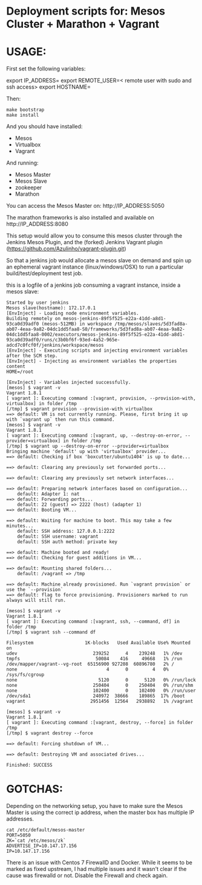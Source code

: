Deployment scripts for: Mesos Cluster + Marathon + Vagrant
===========================================================



USAGE:
=======


First set the following variables:

  export IP_ADDRESS=<ip address of the host to bootstrap>
  export REMOTE_USER=< remote user with sudo and ssh access>
  export HOSTNAME=<hostname of the remote box>

Then:

	make bootstrap
	make install

And you should have installed: 

* Mesos 
* Virtualbox 
* Vagrant

And running:

* Mesos Master
* Mesos Slave
* zookeeper
* Marathon

You can access the Mesos Master on: http://IP_ADDRESS:5050

The marathon frameworks is also installed and available on http://IP_ADDRESS:8080

 
This setup would allow you to consume this mesos cluster through the Jenkins Mesos Plugin, and the (forked) Jenkins Vagrant plugin (https://github.com/Azulinho/vagrant-plugin.git)

So that a jenkins job would allocate a mesos slave on demand and spin up an ephemeral vagrant instance (linux/windows/OSX) to run a particular build/test/deployment test job.

this is a logfile of a jenkins job consuming a vagrant instance, inside a mesos slave:

	Started by user jenkins
	Mesos slave(hostname): 172.17.0.1
	[EnvInject] - Loading node environment variables.
	Building remotely on mesos-jenkins-89f5f525-e22a-41dd-a8d1-93ca0d39adf0 (mesos-512MB) in workspace /tmp/mesos/slaves/5d3fad8a-ab07-4eaa-9a82-04dc1dd5faa8-S0/frameworks/5d3fad8a-ab07-4eaa-9a82-04dc1dd5faa8-0002/executors/mesos-jenkins-89f5f525-e22a-41dd-a8d1-93ca0d39adf0/runs/c3b0bf6f-93ed-4a52-965e-adcd7c0fcf0f/jenkins/workspace/mesos
	[EnvInject] - Executing scripts and injecting environment variables after the SCM step.
	[EnvInject] - Injecting as environment variables the properties content 
	HOME=/root

	[EnvInject] - Variables injected successfully.
	[mesos] $ vagrant -v
	Vagrant 1.8.1
	[ vagrant ]: Executing command :[vagrant, provision, --provision-with, virtualbox] in folder /tmp
	[/tmp] $ vagrant provision --provision-with virtualbox
	==> default: VM is not currently running. Please, first bring it up with `vagrant up` then run this command.
	[mesos] $ vagrant -v
	Vagrant 1.8.1
	[ vagrant ]: Executing command :[vagrant, up, --destroy-on-error, --provider=virtualbox] in folder /tmp
	[/tmp] $ vagrant up --destroy-on-error --provider=virtualbox
	Bringing machine 'default' up with 'virtualbox' provider...
	==> default: Checking if box 'boxcutter/ubuntu1404' is up to date...

	==> default: Clearing any previously set forwarded ports...

	==> default: Clearing any previously set network interfaces...

	==> default: Preparing network interfaces based on configuration...
	    default: Adapter 1: nat
	==> default: Forwarding ports...
	    default: 22 (guest) => 2222 (host) (adapter 1)
	==> default: Booting VM...

	==> default: Waiting for machine to boot. This may take a few minutes...
	    default: SSH address: 127.0.0.1:2222
	    default: SSH username: vagrant
	    default: SSH auth method: private key

	==> default: Machine booted and ready!
	==> default: Checking for guest additions in VM...

	==> default: Mounting shared folders...
	    default: /vagrant => /tmp

	==> default: Machine already provisioned. Run `vagrant provision` or use the `--provision`
	==> default: flag to force provisioning. Provisioners marked to run always will still run.

	[mesos] $ vagrant -v
	Vagrant 1.8.1
	[ vagrant ]: Executing command :[vagrant, ssh, --command, df] in folder /tmp
	[/tmp] $ vagrant ssh --command df

	Filesystem                   1K-blocks   Used Available Use% Mounted on
	udev                            239252      4    239248   1% /dev
	tmpfs                            50084    416     49668   1% /run
	/dev/mapper/vagrant--vg-root  65156900 927208  60896780   2% /
	none                                 4      0         4   0% /sys/fs/cgroup
	none                              5120      0      5120   0% /run/lock
	none                            250404      0    250404   0% /run/shm
	none                            102400      0    102400   0% /run/user
	/dev/sda1                       240972  38666    189865  17% /boot
	vagrant                        2951456  12564   2938892   1% /vagrant

	[mesos] $ vagrant -v
	Vagrant 1.8.1
	[ vagrant ]: Executing command :[vagrant, destroy, --force] in folder /tmp
	[/tmp] $ vagrant destroy --force

	==> default: Forcing shutdown of VM...

	==> default: Destroying VM and associated drives...

	Finished: SUCCESS
  


GOTCHAS:
======== 

Depending on the networking setup, you have to make sure the Mesos Master is using the correct ip address, when the master box has multiple IP addresses.


	cat /etc/default/mesos-master 
	PORT=5050
	ZK=`cat /etc/mesos/zk`
	ADVERTISE_IP=10.147.17.156
	IP=10.147.17.156


There is an issue with Centos 7 FirewallD and Docker. While it seems to be marked as fixed upstream, I had multiple issues and it wasn't clear if the cause was firewalld or not.
Disable the Firewall and check again.



